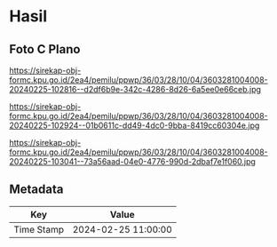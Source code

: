 # Hasil

## Foto C Plano

https://sirekap-obj-formc.kpu.go.id/2ea4/pemilu/ppwp/36/03/28/10/04/3603281004008-20240225-102816--d2df6b9e-342c-4286-8d26-6a5ee0e66ceb.jpg

https://sirekap-obj-formc.kpu.go.id/2ea4/pemilu/ppwp/36/03/28/10/04/3603281004008-20240225-102924--01b0611c-dd49-4dc0-9bba-8419cc60304e.jpg

https://sirekap-obj-formc.kpu.go.id/2ea4/pemilu/ppwp/36/03/28/10/04/3603281004008-20240225-103041--73a56aad-04e0-4776-990d-2dbaf7e1f060.jpg


## Metadata

| Key        | Value               |
| ---------- | ------------------- |
| Time Stamp | 2024-02-25 11:00:00 |



